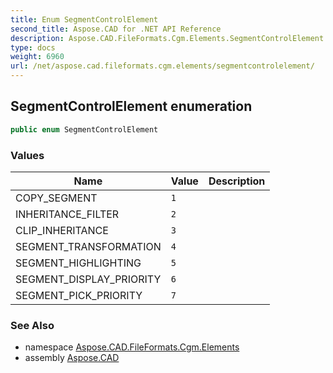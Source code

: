 ```yaml
---
title: Enum SegmentControlElement
second_title: Aspose.CAD for .NET API Reference
description: Aspose.CAD.FileFormats.Cgm.Elements.SegmentControlElement enum. 
type: docs
weight: 6960
url: /net/aspose.cad.fileformats.cgm.elements/segmentcontrolelement/
---
```

## SegmentControlElement enumeration

```csharp
public enum SegmentControlElement
```

### Values

| Name | Value | Description |
| --- | --- | --- |
| COPY_SEGMENT | `1` |  |
| INHERITANCE_FILTER | `2` |  |
| CLIP_INHERITANCE | `3` |  |
| SEGMENT_TRANSFORMATION | `4` |  |
| SEGMENT_HIGHLIGHTING | `5` |  |
| SEGMENT_DISPLAY_PRIORITY | `6` |  |
| SEGMENT_PICK_PRIORITY | `7` |  |

### See Also

* namespace [Aspose.CAD.FileFormats.Cgm.Elements](../../aspose.cad.fileformats.cgm.elements/)
* assembly [Aspose.CAD](../../)


